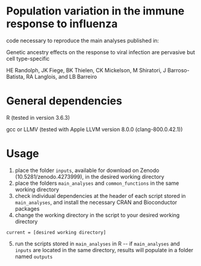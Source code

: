 # Population variation in the immune response to influenza
code necessary to reproduce the main analyses published in:

Genetic ancestry effects on the response to viral infection are pervasive but cell type-specific

HE Randolph, JK Fiege, BK Thielen, CK Mickelson, M Shiratori, J Barroso-Batista, RA Langlois, and LB Barreiro

# General dependencies
R (tested in version 3.6.3)

gcc or LLMV (tested with Apple LLVM version 8.0.0 (clang-800.0.42.1))

# Usage
1. place the folder `inputs`, available for download on Zenodo (10.5281/zenodo.4273999), in the desired working directory
2. place the folders `main_analyses` and `common_functions` in the same working directory
3. check individual dependencies at the header of each script stored in `main_analyses`, and install the necessary CRAN and Bioconductor packages
4. change the working directory in the script to your desired working directory
```
current = [desired working directory]
```
5. run the scripts stored in `main_analyses` in R -- if `main_analyses` and `inputs` are located in the same directory, results will populate in a folder named `outputs`
